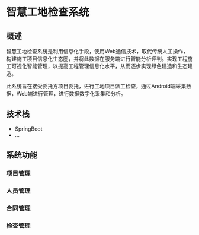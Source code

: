 # 智慧工地检查系统

## 概述

智慧工地检查系统是利用信息化手段，使用Web通信技术，取代传统人工操作，构建施工项目信息化生态圈，并将此数据在服务端进行智能分析评判。实现工程施工可视化智能管理，以提高工程管理信息化水平，从而逐步实现绿色建造和生态建造。

此系统旨在接受委托方项目委托，进行工地项目派工检查，通过Android端采集数据，Web端进行管理，进行数据数字化采集和分析。

## 技术栈

+ SpringBoot
+ ...

## 系统功能

### 项目管理

### 人员管理

### 合同管理

### 检查管理